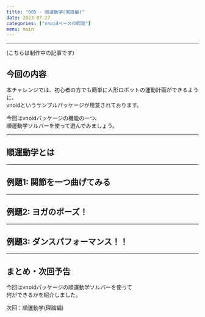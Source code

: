 ```yaml
---
title: "005 - 順運動学(実践編)"
date: 2023-07-27
categories: ["vnoidベースの開発"]
menu: main
---
```


---

(こちらは制作中の記事です)

## 今回の内容

本チャレンジでは、初心者の方でも簡単に人形ロボットの運動計画ができるように、  
vnoidというサンプルパッケージが用意されております。

今回はvnoidパッケージの機能の一つ、  
順運動学ソルバーを使って遊んでみましょう。

---

## 順運動学とは


---

## 例題1: 関節を一つ曲げてみる



---

## 例題2: ヨガのポーズ！



---

## 例題3: ダンスパフォーマンス！！



---

## まとめ・次回予告

今回はvnoidパッケージの順運動学ソルバーを使って  
何ができるかを紹介しました。


次回：順運動学(理論編)
